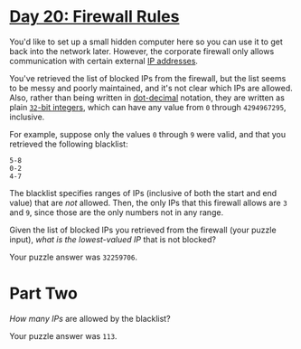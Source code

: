 # [Day 20: Firewall Rules][1]

You'd like to set up a small hidden computer here so you can use it to get back
into the network later. However, the corporate firewall only allows
communication with certain external [IP addresses][2].

You've retrieved the list of blocked IPs from the firewall, but the list seems
to be messy and poorly maintained, and it's not clear which IPs are allowed.
Also, rather than being written in [dot-decimal][2] notation, they are written
as plain [`32`-bit integers][3], which can have any value from `0` through
`4294967295`, inclusive.

For example, suppose only the values `0` through `9` were valid, and that you
retrieved the following blacklist:

```
5-8
0-2
4-7
```

The blacklist specifies ranges of IPs (inclusive of both the start and end
value) that are *not* allowed. Then, the only IPs that this firewall allows are
`3` and `9`, since those are the only numbers not in any range.

Given the list of blocked IPs you retrieved from the firewall (your puzzle
input), *what is the lowest-valued IP* that is not blocked?

Your puzzle answer was `32259706`.

# Part Two 

*How many IPs* are allowed by the blacklist?

Your puzzle answer was `113`.

[1]: http://adventofcode.com/2016/day/20
[2]: https://en.wikipedia.org/wiki/IPv4#Addressing
[3]: https://en.wikipedia.org/wiki/Dot-decimal_notation
[4]: https://en.wikipedia.org/wiki/32-bit
